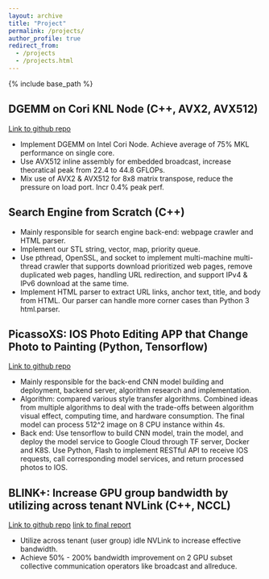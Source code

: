 ```yaml
---
layout: archive
title: "Project"
permalink: /projects/
author_profile: true
redirect_from:
  - /projects
  - /projects.html
---
```


{% include base_path %}

DGEMM on Cori KNL Node (C++, AVX2, AVX512)
------
[Link to github repo](https://github.com/XiaoSong9905/dgemm-knl)
* Implement DGEMM on Intel Cori Node. Achieve average of 75% MKL performance on single core.
* Use AVX512 inline assembly for embedded broadcast, increase theoratical peak from 22.4 to 44.8 GFLOPs.
* Mix use of AVX2 & AVX512 for 8x8 matrix transpose, reduce the pressure on load port. Incr 0.4% peak perf.




Search Engine from Scratch (C++)
------
* Mainly responsible for search engine back-end: webpage crawler and HTML parser.
* Implement our STL string, vector, map, priority queue.
* Use pthread, OpenSSL, and socket to implement multi-machine multi-thread crawler that supports download prioritized web pages, remove duplicated web pages, handling URL redirection, and support IPv4 & IPv6 download at the same time.
* Implement HTML parser to extract URL links, anchor text, title, and body from HTML. Our parser can handle more corner cases than Python 3 html.parser.



PicassoXS: IOS Photo Editing APP that Change Photo to Painting (Python, Tensorflow)
------
[Link to github repo](https://github.com/DynamicProgrammingEECS441/PicassoXS)
* Mainly responsible for the back-end CNN model building and deployment, backend server, algorithm research and implementation.
* Algorithm: compared various style transfer algorithms. Combined ideas from multiple algorithms to deal with the trade-offs between algorithm visual effect, computing time, and hardware consumption. The final model can process 512^2 image on 8 CPU instance within 4s. 
* Back end: Use tensorflow to build CNN model, train the model, and deploy the model service to Google Cloud through TF server, Docker and K8S. Use Python, Flash to implement RESTful API to receive IOS requests, call corresponding model services, and return processed photos to IOS.




BLINK+: Increase GPU group bandwidth by utilizing across tenant NVLink (C++, NCCL)
------
[Link to github repo](https://github.com/UCBerkeley-Spring2022-CS267-project/blinkplus)
[link to final report](https://drive.google.com/file/d/1beK4ZheRnRLD1RnavPb68ObhMmx7KY5j/view?usp=sharing)
* Utilize across tenant (user group) idle NVLink to increase effective bandwidth.
* Achieve 50% - 200% bandwidth improvement on 2 GPU subset collective communication operators like broadcast and allreduce.